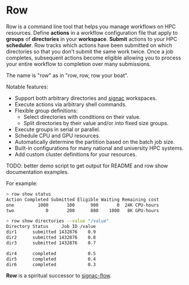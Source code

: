 # Row

Row is a command line tool that helps you manage workflows on HPC resources. Define
**actions** in a workflow configuration file that apply to **groups** of **directories**
in your **workspace**. **Submit** actions to your HPC **scheduler**. Row tracks which
actions have been submitted on which directories so that you don't submit the same work
twice. Once a job completes, subsequent actions become eligible allowing you to process
your entire workflow to completion over many submissions.

The name is "row" as in "row, row, row your boat".

Notable features:
* Support both arbitrary directories and [signac](https://signac.io) workspaces.
* Execute actions via arbitrary shell commands.
* Flexible group definitions:
  * Select directories with conditions on their value.
  * Split directories by their value and/or into fixed size groups.
* Execute groups in serial or parallel.
* Schedule CPU and GPU resources.
* Automatically determine the partition based on the batch job size.
* Built-in configurations for many national and university HPC systems.
* Add custom cluster definitions for your resources.

TODO: better demo script to get output for README and row show documentation examples.

For example:
```bash
> row show status
Action Completed Submitted Eligible Waiting Remaining cost
one         1000       100      900       0  24K CPU-hours
two            0       200      800    1000   8K GPU-hours
```

```bash
> row show directories --value "/value"
Directory Status     Job ID /value
dir1      submitted 1432876    0.9
dir2      submitted 1432876    0.8
dir3      submitted 1432876    0.7

dir4      completed            0.5
dir5      completed            0.4
dir6      completed            0.3
```

**Row** is a spiritual successor to
[signac-flow](https://docs.signac.io/projects/flow/en/latest/).

